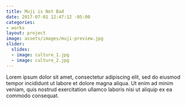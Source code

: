 ```yaml
---
title: Muji is Not Bad
date: 2017-07-01 12:47:12 -05:00
categories:
- works
layout: project
image: assets/images/muji-preview.jpg
slider:
  slides:
  - image: culture_1.jpg
  - image: culture_2.jpg
---
```


Lorem ipsum dolor sit amet, consectetur adipiscing elit, sed do eiusmod tempor incididunt ut labore et dolore magna aliqua. Ut enim ad minim veniam, quis nostrud exercitation ullamco laboris nisi ut aliquip ex ea commodo consequat.
